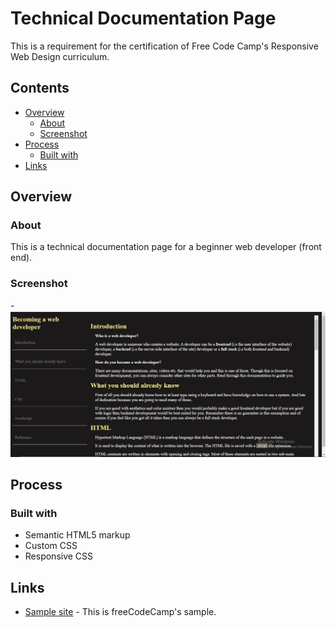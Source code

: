 # Technical Documentation Page
This is a requirement for the certification of Free Code Camp's Responsive Web Design curriculum.

## Contents
- [Overview](#overview)
  - [About](#about)
  - [Screenshot](#screenshot)
- [Process](#process)
  - [Built with](#built-with)
- [Links](#links)

## Overview

### About
This is a technical documentation page for a beginner web developer (front end).

### Screenshot
  -![Screenshot](./assets/images/Screenshot.png)

## Process 

### Built with
- Semantic HTML5 markup
- Custom CSS
- Responsive CSS

## Links
- [Sample site](https://technical-documentation-page.freecodecamp.rocks/#Introduction) - This is freeCodeCamp's sample.